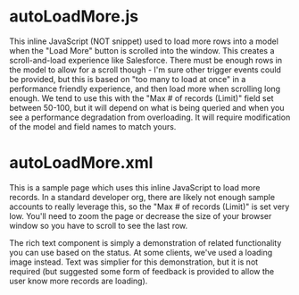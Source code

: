 # autoLoadMore.js
This inline JavaScript (NOT snippet) used to load more rows into a model when the "Load More" button is scrolled into the window.  This creates a scroll-and-load experience like Salesforce.  There must be enough rows in the model to allow for a scroll though - I'm sure other trigger events could be provided, but this is based on "too many to load at once" in a performance friendly experience, and then load more when scrolling long enough.  We tend to use this with the "Max # of records (Limit)" field set between 50-100, but it will depend on what is being queried and when you see a performance degradation from overloading.  It will require modification of the model and field names to match yours.


# autoLoadMore.xml
This is a sample page which uses this inline JavaScript to load more records. In a standard developer org, there are likely not enough sample accounts to really leverage this, so the "Max # of records (Limit)" is set very low.  You'll need to zoom the page or decrease the size of your browser window so you have to scroll to see the last row.  

The rich text component is simply a demonstration of related functionality you can use based on the status.  At some clients, we've used a loading image instead.  Text was simplier for this demonstration, but it is not required (but suggested some form of feedback is provided to allow the user know more records are loading).
